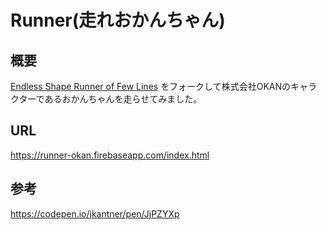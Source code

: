 # Runner(走れおかんちゃん)
## 概要
[Endless Shape Runner of Few Lines](https://codepen.io/jkantner/pen/JjPZYXp)
をフォークして株式会社OKANのキャラクターであるおかんちゃんを走らせてみました。
## URL
https://runner-okan.firebaseapp.com/index.html
## 参考
https://codepen.io/jkantner/pen/JjPZYXp
